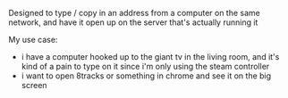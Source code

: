 Designed to type / copy in an address from a computer on the same network, and have it open up on the server that's actually running it

My use case:
- i have a computer hooked up to the giant tv in the living room, and it's kind of a pain to type on it since i'm only using the steam controller
- i want to open 8tracks or something in chrome and see it on the big screen
